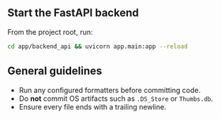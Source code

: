 ## Start the FastAPI backend
From the project root, run:
```bash
cd app/backend_api && uvicorn app.main:app --reload
```

## General guidelines
- Run any configured formatters before committing code.
- Do **not** commit OS artifacts such as `.DS_Store` or `Thumbs.db`.
- Ensure every file ends with a trailing newline.
